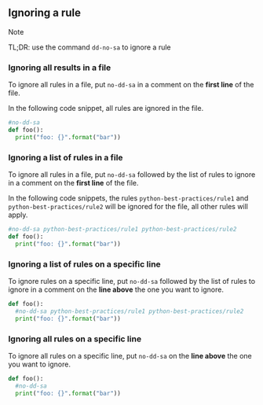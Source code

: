 ## Ignoring a rule


> [!NOTE]
> TL;DR: use the command `dd-no-sa` to ignore a rule


### Ignoring all results in a file

To ignore all rules in a file, put `no-dd-sa` in a comment
on the **first line** of the file.

In the following code snippet, all rules are ignored in the file.

```python
#no-dd-sa
def foo():
  print("foo: {}".format("bar"))
```



### Ignoring a list of rules in a file

To ignore all rules in a file, put `no-dd-sa` followed
by the list of rules to ignore in a comment
on the **first line** of the file.

In the following code snippets, the rules `python-best-practices/rule1`
and `python-best-practices/rule2` will be ignored for the file, all
other rules will apply.

```python
#no-dd-sa python-best-practices/rule1 python-best-practices/rule2
def foo():
  print("foo: {}".format("bar"))
```


### Ignoring a list of rules on a specific line

To ignore rules on a specific line, put `no-dd-sa` followed
by the list of rules to ignore in a comment on the **line above** 
the one you want to ignore.

```python
def foo():
  #no-dd-sa python-best-practices/rule1 python-best-practices/rule2
  print("foo: {}".format("bar"))
```


### Ignoring all rules on a specific line

To ignore all rules on a specific line, put `no-dd-sa` on the **line above**
the one you want to ignore.

```python
def foo():
  #no-dd-sa
  print("foo: {}".format("bar"))
```
